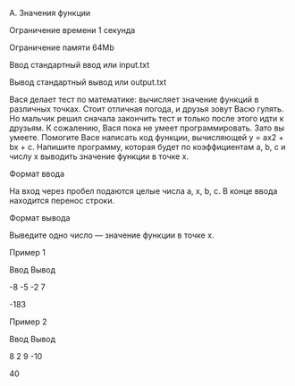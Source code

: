 A. Значения функции

Ограничение времени 1 секунда

Ограничение памяти 64Mb

Ввод стандартный ввод или input.txt

Вывод стандартный вывод или output.txt

Вася делает тест по математике: вычисляет значение функций в различных точках. Стоит отличная погода, и друзья зовут Васю гулять. Но мальчик решил сначала закончить тест и только после этого идти к друзьям. К сожалению, Вася пока не умеет программировать. Зато вы умеете. Помогите Васе написать код функции, вычисляющей y = ax2 + bx + c. Напишите программу, которая будет по коэффициентам a, b, c и числу x выводить значение функции в точке x.

Формат ввода

На вход через пробел подаются целые числа a, x, b, c. В конце ввода находится перенос строки.

Формат вывода

Выведите одно число — значение функции в точке x.

Пример 1

Ввод Вывод

-8 -5 -2 7

-183

Пример 2

Ввод Вывод

8 2 9 -10

40